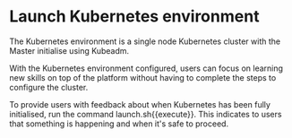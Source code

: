 # Launch Kubernetes environment

The Kubernetes environment is a single node Kubernetes cluster with the Master initialise using Kubeadm.

With the Kubernetes environment configured, users can focus on learning new skills on top of the platform without having to complete the steps to configure the cluster.

To provide users with feedback about when Kubernetes has been fully initialised, run the command launch.sh{{execute}}.
This indicates to users that something is happening and when it's safe to proceed.
